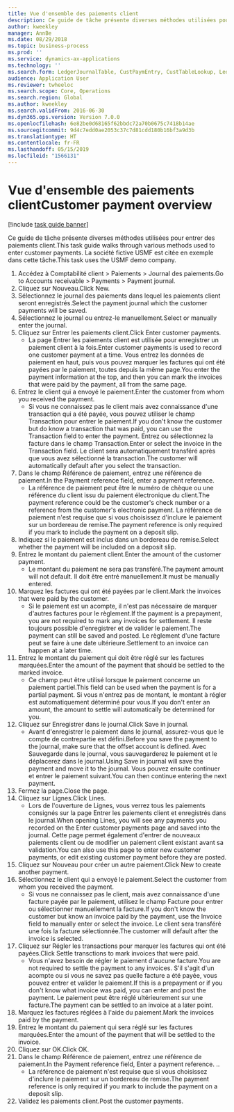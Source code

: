 ```yaml
---
title: Vue d'ensemble des paiements client
description: Ce guide de tâche présente diverses méthodes utilisées pour entrer des paiements client.
author: kweekley
manager: AnnBe
ms.date: 08/29/2018
ms.topic: business-process
ms.prod: ''
ms.service: dynamics-ax-applications
ms.technology: ''
ms.search.form: LedgerJournalTable, CustPaymEntry, CustTableLookup, LedgerJournalTransCustPaym, CustOpenTrans, BankAccountTableLookUp
audience: Application User
ms.reviewer: twheeloc
ms.search.scope: Core, Operations
ms.search.region: Global
ms.author: kweekley
ms.search.validFrom: 2016-06-30
ms.dyn365.ops.version: Version 7.0.0
ms.openlocfilehash: 6e82be0d68165f62bbdc72a70b0675c7418b14ae
ms.sourcegitcommit: 9d4c7edd0ae2053c37c7d81cdd180b16bf3a9d3b
ms.translationtype: HT
ms.contentlocale: fr-FR
ms.lasthandoff: 05/15/2019
ms.locfileid: "1566131"
---
```

# <a name="customer-payment-overview"></a><span data-ttu-id="865ee-103">Vue d'ensemble des paiements client</span><span class="sxs-lookup"><span data-stu-id="865ee-103">Customer payment overview</span></span>

[!include [task guide banner](../../includes/task-guide-banner.md)]

<span data-ttu-id="865ee-104">Ce guide de tâche présente diverses méthodes utilisées pour entrer des paiements client.</span><span class="sxs-lookup"><span data-stu-id="865ee-104">This task guide walks through various methods used to enter customer payments.</span></span> <span data-ttu-id="865ee-105">La société fictive USMF est citée en exemple dans cette tâche.</span><span class="sxs-lookup"><span data-stu-id="865ee-105">This task uses the USMF demo company.</span></span>

1. <span data-ttu-id="865ee-106">Accédez à Comptabilité client > Paiements > Journal des paiements.</span><span class="sxs-lookup"><span data-stu-id="865ee-106">Go to Accounts receivable > Payments > Payment journal.</span></span>
2. <span data-ttu-id="865ee-107">Cliquez sur Nouveau.</span><span class="sxs-lookup"><span data-stu-id="865ee-107">Click New.</span></span>
3. <span data-ttu-id="865ee-108">Sélectionnez le journal des paiements dans lequel les paiements client seront enregistrés.</span><span class="sxs-lookup"><span data-stu-id="865ee-108">Select the payment journal which the customer payments will be saved.</span></span>
4. <span data-ttu-id="865ee-109">Sélectionnez le journal ou entrez-le manuellement.</span><span class="sxs-lookup"><span data-stu-id="865ee-109">Select or manually enter the journal.</span></span>
5. <span data-ttu-id="865ee-110">Cliquez sur Entrer les paiements client.</span><span class="sxs-lookup"><span data-stu-id="865ee-110">Click Enter customer payments.</span></span>
    * <span data-ttu-id="865ee-111">La page Entrer les paiements client est utilisée pour enregistrer un paiement client à la fois.</span><span class="sxs-lookup"><span data-stu-id="865ee-111">Enter customer payments is used to record one customer payment at a time.</span></span> <span data-ttu-id="865ee-112">Vous entrez les données de paiement en haut, puis vous pouvez marquer les factures qui ont été payées par le paiement, toutes depuis la même page.</span><span class="sxs-lookup"><span data-stu-id="865ee-112">You enter the payment information at the top, and then you can mark the invoices that were paid by the payment, all from the same page.</span></span>  
6. <span data-ttu-id="865ee-113">Entrez le client qui a envoyé le paiement.</span><span class="sxs-lookup"><span data-stu-id="865ee-113">Enter the customer from whom you received the payment.</span></span>
    * <span data-ttu-id="865ee-114">Si vous ne connaissez pas le client mais avez connaissance d'une transaction qui a été payée, vous pouvez utiliser le champ Transaction pour entrer le paiement.</span><span class="sxs-lookup"><span data-stu-id="865ee-114">If you don't know the customer but do know a transaction that was paid, you can use the Transaction field to enter the payment.</span></span> <span data-ttu-id="865ee-115">Entrez ou sélectionnez la facture dans le champ Transaction.</span><span class="sxs-lookup"><span data-stu-id="865ee-115">Enter or select the invoice in the Transaction field.</span></span> <span data-ttu-id="865ee-116">Le client sera automatiquement transféré après que vous avez sélectionné la transaction.</span><span class="sxs-lookup"><span data-stu-id="865ee-116">The customer will automatically default after you select the transaction.</span></span>  
7. <span data-ttu-id="865ee-117">Dans le champ Référence de paiement, entrez une référence de paiement.</span><span class="sxs-lookup"><span data-stu-id="865ee-117">In the Payment reference field, enter a payment reference.</span></span>
    * <span data-ttu-id="865ee-118">La référence de paiement peut être le numéro de chèque ou une référence du client issu du paiement électronique du client.</span><span class="sxs-lookup"><span data-stu-id="865ee-118">The payment reference could be the customer's check number or a reference from the customer's electronic payment.</span></span> <span data-ttu-id="865ee-119">La référence de paiement n'est requise que si vous choisissez d'inclure le paiement sur un bordereau de remise.</span><span class="sxs-lookup"><span data-stu-id="865ee-119">The payment reference is only required if you mark to include the payment on a deposit slip.</span></span>  
8. <span data-ttu-id="865ee-120">Indiquez si le paiement est inclus dans un bordereau de remise.</span><span class="sxs-lookup"><span data-stu-id="865ee-120">Select whether the payment will be included on a deposit slip.</span></span> 
9. <span data-ttu-id="865ee-121">Entrez le montant du paiement client.</span><span class="sxs-lookup"><span data-stu-id="865ee-121">Enter the amount of the customer payment.</span></span>
    * <span data-ttu-id="865ee-122">Le montant du paiement ne sera pas transféré.</span><span class="sxs-lookup"><span data-stu-id="865ee-122">The payment amount will not default.</span></span> <span data-ttu-id="865ee-123">Il doit être entré manuellement.</span><span class="sxs-lookup"><span data-stu-id="865ee-123">It must be manually entered.</span></span>  
10. <span data-ttu-id="865ee-124">Marquez les factures qui ont été payées par le client.</span><span class="sxs-lookup"><span data-stu-id="865ee-124">Mark the invoices that were paid by the customer.</span></span>
    * <span data-ttu-id="865ee-125">Si le paiement est un acompte, il n'est pas nécessaire de marquer d'autres factures pour le règlement.</span><span class="sxs-lookup"><span data-stu-id="865ee-125">If the payment is a prepayment, you are not required to mark any invoices for settlement.</span></span> <span data-ttu-id="865ee-126">Il reste toujours possible d'enregistrer et de valider le paiement.</span><span class="sxs-lookup"><span data-stu-id="865ee-126">The payment can still be saved and posted.</span></span> <span data-ttu-id="865ee-127">Le règlement d'une facture peut se faire à une date ultérieure.</span><span class="sxs-lookup"><span data-stu-id="865ee-127">Settlement to an invoice can happen at a later time.</span></span>  
11. <span data-ttu-id="865ee-128">Entrez le montant du paiement qui doit être réglé sur les factures marquées.</span><span class="sxs-lookup"><span data-stu-id="865ee-128">Enter the amount of the payment that should be settled to the marked invoice.</span></span> 
    * <span data-ttu-id="865ee-129">Ce champ peut être utilisé lorsque le paiement concerne un paiement partiel.</span><span class="sxs-lookup"><span data-stu-id="865ee-129">This field can be used when the payment is for a partial payment.</span></span> <span data-ttu-id="865ee-130">Si vous n'entrez pas de montant, le montant à régler est automatiquement déterminé pour vous.</span><span class="sxs-lookup"><span data-stu-id="865ee-130">If you don't enter an amount, the amount to settle will automatically be determined for you.</span></span>  
12. <span data-ttu-id="865ee-131">Cliquez sur Enregistrer dans le journal.</span><span class="sxs-lookup"><span data-stu-id="865ee-131">Click Save in journal.</span></span>
    * <span data-ttu-id="865ee-132">Avant d'enregistrer le paiement dans le journal, assurez-vous que le compte de contrepartie est défini.</span><span class="sxs-lookup"><span data-stu-id="865ee-132">Before you save the payment to the journal, make sure that the offset account is defined.</span></span> <span data-ttu-id="865ee-133">Avec Sauvegarde dans le journal, vous sauvegarderez le paiement et le déplacerez dans le journal.</span><span class="sxs-lookup"><span data-stu-id="865ee-133">Using Save in journal will save the payment and move it to the journal.</span></span> <span data-ttu-id="865ee-134">Vous pouvez ensuite continuer et entrer le paiement suivant.</span><span class="sxs-lookup"><span data-stu-id="865ee-134">You can then continue entering the next payment.</span></span>  
13. <span data-ttu-id="865ee-135">Fermez la page.</span><span class="sxs-lookup"><span data-stu-id="865ee-135">Close the page.</span></span>
14. <span data-ttu-id="865ee-136">Cliquez sur Lignes.</span><span class="sxs-lookup"><span data-stu-id="865ee-136">Click Lines.</span></span>
    * <span data-ttu-id="865ee-137">Lors de l'ouverture de Lignes, vous verrez tous les paiements consignés sur la page Entrer les paiements client et enregistrés dans le journal.</span><span class="sxs-lookup"><span data-stu-id="865ee-137">When opening Lines, you will see any payments you recorded on the Enter customer payments page and saved into the journal.</span></span> <span data-ttu-id="865ee-138">Cette page permet également d'entrer de nouveaux paiements client ou de modifier un paiement client existant avant sa validation.</span><span class="sxs-lookup"><span data-stu-id="865ee-138">You can also use this page to enter new customer payments, or edit existing customer payment before they are posted.</span></span>  
15. <span data-ttu-id="865ee-139">Cliquez sur Nouveau pour créer un autre paiement.</span><span class="sxs-lookup"><span data-stu-id="865ee-139">Click New to create another payment.</span></span> 
16. <span data-ttu-id="865ee-140">Sélectionnez le client qui a envoyé le paiement.</span><span class="sxs-lookup"><span data-stu-id="865ee-140">Select the customer from whom you received the payment.</span></span>
    * <span data-ttu-id="865ee-141">Si vous ne connaissez pas le client, mais avez connaissance d'une facture payée par le paiement, utilisez le champ Facture pour entrer ou sélectionner manuellement la facture.</span><span class="sxs-lookup"><span data-stu-id="865ee-141">If you don't know the customer but know an invoice paid by the payment, use the Invoice field to manually enter or select the invoice.</span></span> <span data-ttu-id="865ee-142">Le client sera transféré une fois la facture sélectionnée.</span><span class="sxs-lookup"><span data-stu-id="865ee-142">The customer will default after the invoice is selected.</span></span>  
17. <span data-ttu-id="865ee-143">Cliquez sur Régler les transactions pour marquer les factures qui ont été payées.</span><span class="sxs-lookup"><span data-stu-id="865ee-143">Click Settle transctions to mark invoices that were paid.</span></span>
    * <span data-ttu-id="865ee-144">Vous n'avez besoin de régler le paiement d'aucune facture.</span><span class="sxs-lookup"><span data-stu-id="865ee-144">You are not required to settle the payment to any invoices.</span></span> <span data-ttu-id="865ee-145">S'il s'agit d'un acompte ou si vous ne savez pas quelle facture a été payée, vous pouvez entrer et valider le paiement.</span><span class="sxs-lookup"><span data-stu-id="865ee-145">If this is a prepayment or if you don't know what invoice was paid, you can enter and post the payment.</span></span> <span data-ttu-id="865ee-146">Le paiement peut être réglé ultérieurement sur une facture.</span><span class="sxs-lookup"><span data-stu-id="865ee-146">The payment can be settled to an invoice at a later point.</span></span>  
18. <span data-ttu-id="865ee-147">Marquez les factures réglées à l'aide du paiement.</span><span class="sxs-lookup"><span data-stu-id="865ee-147">Mark the invoices paid by the payment.</span></span> 
19. <span data-ttu-id="865ee-148">Entrez le montant du paiement qui sera réglé sur les factures marquées.</span><span class="sxs-lookup"><span data-stu-id="865ee-148">Enter the amount of the payment that will be settled to the invoice.</span></span>
20. <span data-ttu-id="865ee-149">Cliquez sur OK.</span><span class="sxs-lookup"><span data-stu-id="865ee-149">Click OK.</span></span>
21. <span data-ttu-id="865ee-150">Dans le champ Référence de paiement, entrez une référence de paiement.</span><span class="sxs-lookup"><span data-stu-id="865ee-150">In the Payment reference field, Enter a payment reference.</span></span> <span data-ttu-id="865ee-151">.</span><span class="sxs-lookup"><span data-stu-id="865ee-151">.</span></span>
    * <span data-ttu-id="865ee-152">La référence de paiement n'est requise que si vous choisissez d'inclure le paiement sur un bordereau de remise.</span><span class="sxs-lookup"><span data-stu-id="865ee-152">The payment reference is only required if you mark to include the payment on a deposit slip.</span></span>  
22. <span data-ttu-id="865ee-153">Validez les paiements client.</span><span class="sxs-lookup"><span data-stu-id="865ee-153">Post the customer payments.</span></span> 

